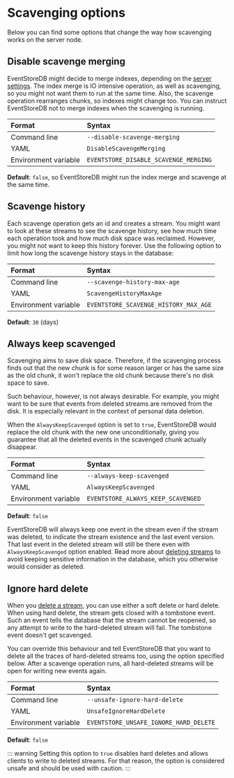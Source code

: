 # Scavenging options

Below you can find some options that change the way how scavenging works on the server node.

## Disable scavenge merging

EventStoreDB might decide to merge indexes, depending on the [server settings](../indexes/advanced.md#writing-and-merging-of-index-files). The index merge is IO intensive operation, as well as scavenging, so you might not want them to run at the same time. Also, the scavenge operation rearranges chunks, so indexes might change too. You can instruct EventStoreDB not to merge indexes when the scavenging is running.
 
| Format               | Syntax |
| :------------------- | :----- |
| Command line         | `--disable-scavenge-merging` |
| YAML                 | `DisableScavengeMerging` |
| Environment variable | `EVENTSTORE_DISABLE_SCAVENGE_MERGING` | 

**Default**: `false`, so EventStoreDB might run the index merge and scavenge at the same time.

## Scavenge history

Each scavenge operation gets an id and creates a stream. You might want to look at these streams to see the scavenge history, see how much time each operation took and how much disk space was reclaimed. However, you might not want to keep this history forever. Use the following option to limit how long the scavenge history stays in the database:

| Format               | Syntax |
| :------------------- | :----- |
| Command line         | `--scavenge-history-max-age` |
| YAML                 | `ScavengeHistoryMaxAge` |
| Environment variable | `EVENTSTORE_SCAVENGE_HISTORY_MAX_AGE` | 

**Default**: `30` (days)

## Always keep scavenged

Scavenging aims to save disk space. Therefore, if the scavenging process finds out that the new chunk is for some reason larger or has the same size as the old chunk, it won't replace the old chunk because there's no disk space to save.

Such behaviour, however, is not always desirable. For example, you might want to be sure that events from deleted streams are removed from the disk. It is especially relevant in the context of personal data deletion.

When the `AlwaysKeepScavenged` option is set to `true`, EventStoreDB would replace the old chunk with the new one unconditionally, giving you guarantee that all the deleted events in the scavenged chunk actually disappear. 

| Format               | Syntax |
| :------------------- | :----- |
| Command line         | `--always-keep-scavenged` |
| YAML                 | `AlwaysKeepScavenged` |
| Environment variable | `EVENTSTORE_ALWAYS_KEEP_SCAVENGED` | 

**Default**: `false`

EventStoreDB will always keep one event in the stream even if the stream was deleted, to indicate the stream existence and the last event version. That last event in the deleted stream will still be there even with `AlwaysKeepScavenged` option enabled. Read more about [deleting streams](../streams/deleting-streams-and-events.md) to avoid keeping sensitive information in the database, which you otherwise would consider as deleted.

## Ignore hard delete

When you [delete a stream](../streams/deleting-streams-and-events.md), you can use either a soft delete or hard delete. When using hard delete, the stream gets closed with a tombstone event. Such an event tells the database that the stream cannot be reopened, so any attempt to write to the hard-deleted stream will fail. The tombstone event doesn't get scavenged.

You can override this behaviour and tell EventStoreDB that you want to delete all the traces of hard-deleted streams too, using the option specified below. After a scavenge operation runs, all hard-deleted streams will be open for writing new events again.

| Format               | Syntax |
| :------------------- | :----- |
| Command line         | `--unsafe-ignore-hard-delete` |
| YAML                 | `UnsafeIgnoreHardDelete` |
| Environment variable | `EVENTSTORE_UNSAFE_IGNORE_HARD_DELETE` | 

**Default**: `false`

::: warning
Setting this option to `true` disables hard deletes and allows clients to write to deleted streams. For that reason, the option is considered unsafe and should be used with caution.
:::
